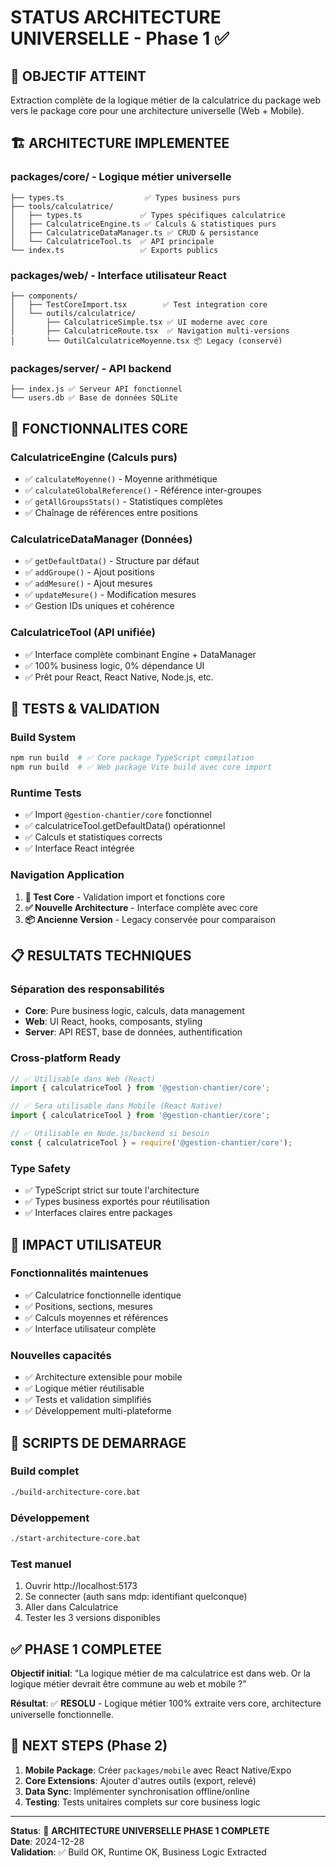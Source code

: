 # STATUS ARCHITECTURE UNIVERSELLE - Phase 1 ✅

## 🎯 OBJECTIF ATTEINT
Extraction complète de la logique métier de la calculatrice du package web vers le package core pour une architecture universelle (Web + Mobile).

## 🏗️ ARCHITECTURE IMPLEMENTEE

### packages/core/ - Logique métier universelle
```
├── types.ts                  ✅ Types business purs 
├── tools/calculatrice/
│   ├── types.ts             ✅ Types spécifiques calculatrice
│   ├── CalculatriceEngine.ts ✅ Calculs & statistiques purs
│   ├── CalculatriceDataManager.ts ✅ CRUD & persistance
│   └── CalculatriceTool.ts  ✅ API principale
└── index.ts                 ✅ Exports publics
```

### packages/web/ - Interface utilisateur React
```
├── components/
│   ├── TestCoreImport.tsx        ✅ Test integration core
│   └── outils/calculatrice/
│       ├── CalculatriceSimple.tsx ✅ UI moderne avec core
│       ├── CalculatriceRoute.tsx  ✅ Navigation multi-versions
│       └── OutilCalculatriceMoyenne.tsx 📦 Legacy (conservé)
```

### packages/server/ - API backend
```
├── index.js ✅ Serveur API fonctionnel
└── users.db ✅ Base de données SQLite
```

## 🚀 FONCTIONNALITES CORE

### CalculatriceEngine (Calculs purs)
- ✅ `calculateMoyenne()` - Moyenne arithmétique
- ✅ `calculateGlobalReference()` - Référence inter-groupes
- ✅ `getAllGroupsStats()` - Statistiques complètes
- ✅ Chaînage de références entre positions

### CalculatriceDataManager (Données)
- ✅ `getDefaultData()` - Structure par défaut
- ✅ `addGroupe()` - Ajout positions
- ✅ `addMesure()` - Ajout mesures
- ✅ `updateMesure()` - Modification mesures
- ✅ Gestion IDs uniques et cohérence

### CalculatriceTool (API unifiée)
- ✅ Interface complète combinant Engine + DataManager
- ✅ 100% business logic, 0% dépendance UI
- ✅ Prêt pour React, React Native, Node.js, etc.

## 🧪 TESTS & VALIDATION

### Build System
```bash
npm run build  # ✅ Core package TypeScript compilation
npm run build  # ✅ Web package Vite build avec core import  
```

### Runtime Tests
- ✅ Import `@gestion-chantier/core` fonctionnel
- ✅ calculatriceTool.getDefaultData() opérationnel
- ✅ Calculs et statistiques corrects
- ✅ Interface React intégrée

### Navigation Application
1. **🧪 Test Core** - Validation import et fonctions core
2. **✅ Nouvelle Architecture** - Interface complète avec core
3. **📦 Ancienne Version** - Legacy conservée pour comparaison

## 📋 RESULTATS TECHNIQUES

### Séparation des responsabilités
- **Core**: Pure business logic, calculs, data management
- **Web**: UI React, hooks, composants, styling
- **Server**: API REST, base de données, authentification

### Cross-platform Ready
```typescript
// ✅ Utilisable dans Web (React)
import { calculatriceTool } from '@gestion-chantier/core';

// ✅ Sera utilisable dans Mobile (React Native)
import { calculatriceTool } from '@gestion-chantier/core';

// ✅ Utilisable en Node.js/backend si besoin
const { calculatriceTool } = require('@gestion-chantier/core');
```

### Type Safety
- ✅ TypeScript strict sur toute l'architecture
- ✅ Types business exportés pour réutilisation
- ✅ Interfaces claires entre packages

## 🎊 IMPACT UTILISATEUR

### Fonctionnalités maintenues
- ✅ Calculatrice fonctionnelle identique
- ✅ Positions, sections, mesures
- ✅ Calculs moyennes et références
- ✅ Interface utilisateur complète

### Nouvelles capacités
- ✅ Architecture extensible pour mobile
- ✅ Logique métier réutilisable
- ✅ Tests et validation simplifiés
- ✅ Développement multi-plateforme

## 🚀 SCRIPTS DE DEMARRAGE

### Build complet
```bash
./build-architecture-core.bat
```

### Développement
```bash
./start-architecture-core.bat
```

### Test manuel
1. Ouvrir http://localhost:5173
2. Se connecter (auth sans mdp: identifiant quelconque)
3. Aller dans Calculatrice
4. Tester les 3 versions disponibles

## ✅ PHASE 1 COMPLETEE

**Objectif initial**: "La logique métier de ma calculatrice est dans web. Or la logique métier devrait être commune au web et mobile ?"

**Résultat**: ✅ **RESOLU** - Logique métier 100% extraite vers core, architecture universelle fonctionnelle.

## 📍 NEXT STEPS (Phase 2)

1. **Mobile Package**: Créer `packages/mobile` avec React Native/Expo
2. **Core Extensions**: Ajouter d'autres outils (export, relevé)
3. **Data Sync**: Implémenter synchronisation offline/online
4. **Testing**: Tests unitaires complets sur core business logic

---

**Status**: 🎉 **ARCHITECTURE UNIVERSELLE PHASE 1 COMPLETE**  
**Date**: 2024-12-28  
**Validation**: ✅ Build OK, Runtime OK, Business Logic Extracted  